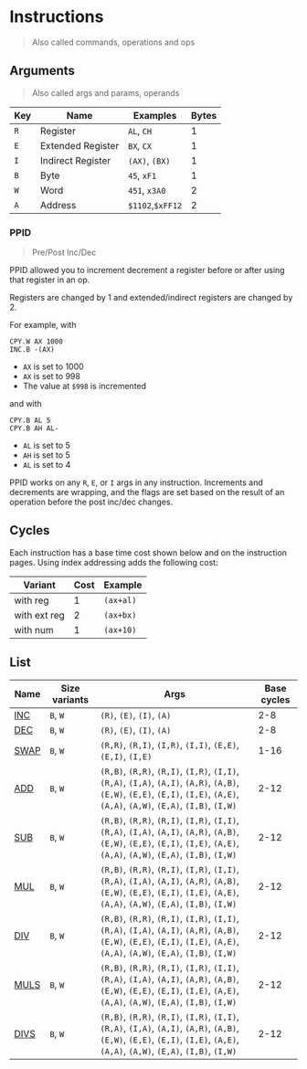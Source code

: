 # Instructions

> Also called commands, operations and ops

## Arguments

> Also called args and params, operands

| Key | Name              | Examples         | Bytes |
|-----|-------------------|------------------|-------|
| `R` | Register          | `AL`, `CH`       | 1     |
| `E` | Extended Register | `BX`, `CX`       | 1     |
| `I` | Indirect Register | `(AX)`, `(BX)`   | 1     |
| `B` | Byte              | `45`, `xF1`      | 1     |
| `W` | Word              | `451`, `x3A0`    | 2     |
| `A` | Address           | `$1102`,`$xFF12` | 2     |

### PPID

> Pre/Post Inc/Dec

PPID allowed you to increment decrement a register before or after using that register in an op.

Registers are changed by 1 and extended/indirect registers are changed by 2.

For example, with
```
CPY.W AX 1000
INC.B -(AX)
```
- `AX` is set to 1000
- `AX` is set to 998
- The value at `$998` is incremented 

and with
```
CPY.B AL 5
CPY.B AH AL-
```
- `AL` is set to 5
- `AH` is set to 5
- `AL` is set to 4

PPID works on any `R`, `E`, or `I` args in any instruction. Increments and decrements are wrapping, and the flags are set based on the result of an operation before the post inc/dec changes.

## Cycles

Each instruction has a base time cost shown below and on the instruction pages. Using index addressing adds the following cost:

| Variant | Cost | Example |
|----|----|----|
|with reg|1|`(ax+al)`|
|with ext reg|2|`(ax+bx)`|
|with num|1|`(ax+10)`|

## List

| Name                  | Size variants | Args                                                                                                                                                                               | Base cycles |
|-----------------------|---------------|------------------------------------------------------------------------------------------------------------------------------------------------------------------------------------|--------|
| [INC](./ops/inc.md)   | `B`, `W`      | `(R)`, `(E)`, `(I)`, `(A)`                                                                                                                                                         | 2-8    |
| [DEC](./ops/dec.md)   | `B`, `W`      | `(R)`, `(E)`, `(I)`, `(A)`                                                                                                                                                         | 2-8    |
| [SWAP](./ops/swap.md) | `B`, `W`      | `(R,R)`, `(R,I)`, `(I,R)`, `(I,I)`, `(E,E)`, `(E,I)`, `(I,E)`                                                                                                                      | 1-16   |
| [ADD](./ops/add.md)   | `B`, `W`      | `(R,B)`, `(R,R)`, `(R,I)`, `(I,R)`, `(I,I)`, `(R,A)`, `(I,A)`, `(A,I)`, `(A,R)`, `(A,B)`, `(E,W)`, `(E,E)`, `(E,I)`, `(I,E)`, `(A,E)`, `(A,A)`, `(A,W)`, `(E,A)`, `(I,B)`, `(I,W)` | 2-12   |
| [SUB](./ops/sub.md)   | `B`, `W`      | `(R,B)`, `(R,R)`, `(R,I)`, `(I,R)`, `(I,I)`, `(R,A)`, `(I,A)`, `(A,I)`, `(A,R)`, `(A,B)`, `(E,W)`, `(E,E)`, `(E,I)`, `(I,E)`, `(A,E)`, `(A,A)`, `(A,W)`, `(E,A)`, `(I,B)`, `(I,W)` | 2-12   |
| [MUL](./ops/mul.md)   | `B`, `W`      | `(R,B)`, `(R,R)`, `(R,I)`, `(I,R)`, `(I,I)`, `(R,A)`, `(I,A)`, `(A,I)`, `(A,R)`, `(A,B)`, `(E,W)`, `(E,E)`, `(E,I)`, `(I,E)`, `(A,E)`, `(A,A)`, `(A,W)`, `(E,A)`, `(I,B)`, `(I,W)` | 2-12   |
| [DIV](./ops/div.md)   | `B`, `W`      | `(R,B)`, `(R,R)`, `(R,I)`, `(I,R)`, `(I,I)`, `(R,A)`, `(I,A)`, `(A,I)`, `(A,R)`, `(A,B)`, `(E,W)`, `(E,E)`, `(E,I)`, `(I,E)`, `(A,E)`, `(A,A)`, `(A,W)`, `(E,A)`, `(I,B)`, `(I,W)` | 2-12   |
| [MULS](./ops/muls.md)   | `B`, `W`      | `(R,B)`, `(R,R)`, `(R,I)`, `(I,R)`, `(I,I)`, `(R,A)`, `(I,A)`, `(A,I)`, `(A,R)`, `(A,B)`, `(E,W)`, `(E,E)`, `(E,I)`, `(I,E)`, `(A,E)`, `(A,A)`, `(A,W)`, `(E,A)`, `(I,B)`, `(I,W)` | 2-12   |
| [DIVS](./ops/divs.md)   | `B`, `W`      | `(R,B)`, `(R,R)`, `(R,I)`, `(I,R)`, `(I,I)`, `(R,A)`, `(I,A)`, `(A,I)`, `(A,R)`, `(A,B)`, `(E,W)`, `(E,E)`, `(E,I)`, `(I,E)`, `(A,E)`, `(A,A)`, `(A,W)`, `(E,A)`, `(I,B)`, `(I,W)` | 2-12   |
